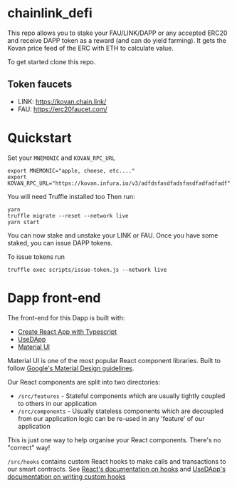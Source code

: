 # chainlink_defi

This repo allows you to stake your FAU/LINK/DAPP or any accepted ERC20 and receive DAPP token as a reward (and can do yield farming). It gets the Kovan price feed of the ERC with ETH to calculate value.

To get started clone this repo.

## Token faucets

- LINK: https://kovan.chain.link/
- FAU: https://erc20faucet.com/

# Quickstart

Set your `MNEMONIC` and `KOVAN_RPC_URL`

```
export MNEMONIC="apple, cheese, etc...."
export KOVAN_RPC_URL="https://kovan.infura.io/v3/adfdsfasdfadsfasdfadfadfadf"

```

You will need Truffle installed too
Then run:

```
yarn
truffle migrate --reset --network live
yarn start
```

You can now stake and unstake your LINK or FAU. Once you have some staked, you can issue DAPP tokens.

To issue tokens run

```
truffle exec scripts/issue-token.js --network live
```

# Dapp front-end

The front-end for this Dapp is built with:

- [Create React App with Typescript](https://create-react-app.dev/docs/adding-typescript)
- [UseDApp](https://usedapp.io/)
- [Material UI](https://material-ui.com/)

Material UI is one of the most popular React component libraries. Built to follow [Google's Material Design guidelines](https://material.io/design).

Our React components are split into two directories:

- `/src/features` - Stateful components which are usually tightly coupled to others in our application
- `/src/components` - Usually stateless components which are decoupled from our application logic can be re-used in any 'feature' of our application

This is just one way to help organise your React components. There's no "correct" way!

`/src/hooks` contains custom React hooks to make calls and transactions to our smart contracts. See [React's documentation on hooks](https://reactjs.org/docs/hooks-intro.html) and [UseDApp's documentation on writing custom hooks](https://usedapp.readthedocs.io/en/latest/guide.html#custom-hooks)
